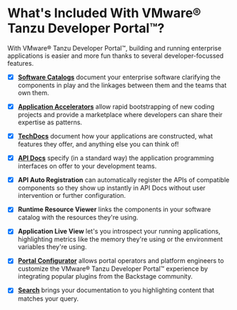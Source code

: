 # What's Included With VMware® Tanzu Developer Portal™?

With VMware® Tanzu Developer Portal™, building and running enterprise applications is easier and more fun thanks to several developer-focussed features. 

- [x] [**Software Catalogs**](get-started.md) document your enterprise software clarifying the components in play and the linkages between them and the teams that own them.

- [x] [**Application Accelerators**](get-started.md) allow rapid bootstrapping of new coding projects and provide a marketplace where developers can share their expertise as patterns. 

- [x] [**TechDocs**](get-started.md) document how your applications are constructed, what features they offer, and anything else you can think of!

- [x] [**API Docs**](get-started.md) specify (in a standard way) the application programming interfaces on offer to your development teams. 

- [x] **API Auto Registration** can automatically register the APIs of compatible components so they show up instantly in API Docs without user intervention or further configuration.

- [x] **Runtime Resource Viewer** links the components in your software catalog with the resources they're using.

- [x] **Application Live View** let's you introspect your running applications, highlighting metrics like the memory they're using or the environment variables they're using.

- [x] [**Portal Configurator**](why-choose-tdp.md) allows portal operators and platform engineers to customize the VMware® Tanzu Developer Portal™ experience by integrating popular plugins from the Backstage community.

- [x] [**Search**](get-started.md) brings your documentation to you highlighting content that matches your query.


